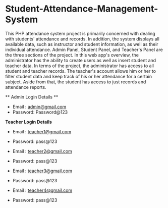 # Student-Attendance-Management-System
This PHP attendance system project is primarily concerned with dealing with students' attendance and records. In addition, the system displays all available data, such as instructor and student information, as well as their individual attendance. Admin Panel, Student Panel, and Teacher's Panel are the three sections of the project. In this web app's overview, the administrator has the ability to create users as well as insert student and teacher data. In terms of the project, the administrator has access to all student and teacher records. The teacher's account allows him or her to filter student data and keep track of his or her attendance for a certain subject. Aside from that, the student has access to just records and attendance reports.


** Admin Login Details **

* Email   : admin@gmail.com
* Password: Password@123


**Teacher Login Details**

* Email   : teacher1@gmail.com
* Password: pass@123

* Email   : teacher2@gmail.com
* Password: pass@123

* Email   : teacher3@gmail.com
* Password: pass@123

* Email   : teacher4@gmail.com
* Password: pass@123

